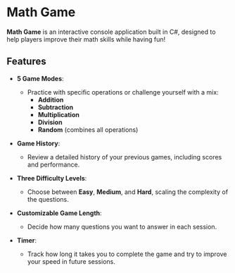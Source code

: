 # Math Game

**Math Game** is an interactive console application built in C#, designed to help players improve their math skills while having fun!

## Features

- **5 Game Modes**: 
    - Practice with specific operations or challenge yourself with a mix:
        - **Addition**
        - **Subtraction**
        - **Multiplication**
        - **Division**
        - **Random** (combines all operations)
        
- **Game History**: 
    - Review a detailed history of your previous games, including scores and performance.

- **Three Difficulty Levels**: 
    - Choose between **Easy**, **Medium**, and **Hard**, scaling the complexity of the questions.

- **Customizable Game Length**: 
    - Decide how many questions you want to answer in each session.

- **Timer**: 
    - Track how long it takes you to complete the game and try to improve your speed in future sessions.
